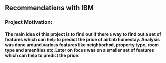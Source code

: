 ## Recommendations with IBM

### Project Motivation:
#### The main idea of this project is to find out if there a way to find out a set of features which can help to predict the price of airbnb homestay. Analysis was done around various features like neighborhod, property type, room type and amenities etc. Later on focus was on a smaller set of features which can help to predict the price.
